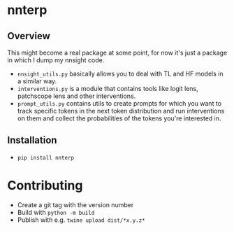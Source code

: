 # nnterp
## Overview
This might become a real package at some point, for now it's just a package in which I dump my nnsight code.
- `nnsight_utils.py` basically allows you to deal with TL and HF models in a similar way.
- `interventions.py` is a module that contains tools like logit lens, patchscope lens and other interventions.
- `prompt_utils.py` contains utils to create prompts for which you want to track specific tokens in the next token distribution and run interventions on them and collect the probabilities of the tokens you're interested in.

## Installation
- `pip install nnterp`

# Contributing
- Create a git tag with the version number
- Build with `python -m build`
- Publish with e.g. `twine upload dist/*x.y.z*`